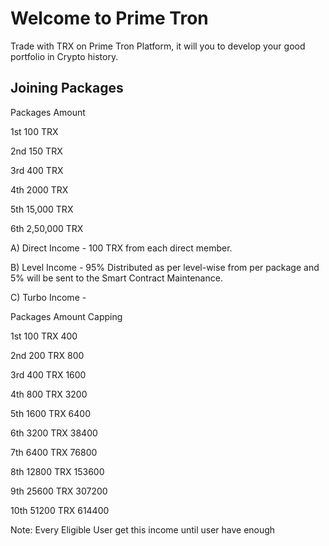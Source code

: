 <h1>Welcome to Prime Tron</h1>

Trade with TRX on Prime Tron Platform, it will you to develop your good portfolio in Crypto history.

<h2>Joining Packages</h2>

<p>Packages      Amount</p>
<p>1st              100 TRX</p>
<p>2nd              150 TRX</p>
<p>3rd              400 TRX</p>
<p>4th              2000 TRX</p>
<p>5th              15,000 TRX</p>
<p>6th              2,50,000 TRX</p>

A) Direct Income - 100 TRX from each direct member.

B) Level Income - 95%  Distributed as per level-wise from per package and 5% will be sent to the Smart Contract Maintenance.

C) Turbo Income - 

<p>Packages      Amount        Capping
<p>1st              100 TRX           400</p>
<p>2nd             200 TRX           800</p>
<p>3rd              400 TRX          1600</p>
<p>4th              800 TRX           3200</p>
<p>5th              1600 TRX         6400</p>
<p>6th              3200 TRX         38400</p>
<p>7th              6400 TRX         76800</p>
<p>8th              12800 TRX       153600</p>
<p>9th              25600 TRX       307200</p>
<p>10th            51200 TRX       614400</p>

Note: Every Eligible User get this income until user have enough
